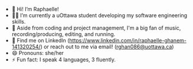 - 👋 Hi! I’m Raphaelle!
- 👩‍💻 I’m currently a uOttawa student developing my software engineering skills.
- 🌱 Aside from coding and project management, I'm a big fan of music, recording/producing, editing, and running.
- 💌 Find me on LinkedIn (https://www.linkedin.com/in/raphaelle-ghanem-141320254/) or reach out to me via email! (rghan086@uottawa.ca)
- 😄 Pronouns: she/her
- ⚡ Fun fact: I speak 4 languages, 3 fluently.

<!---
raphgh/raphgh is a ✨ special ✨ repository because its `README.md` (this file) appears on your GitHub profile.
You can click the Preview link to take a look at your changes.
--->
